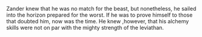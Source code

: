 Zander knew that he was no match for the beast, but nonetheless, he sailed into the horizon prepared for the worst. If he was to prove himself to those that doubted him, now was the time. He knew ,however, that his alchemy skills were not on par with the mighty strength of the leviathan.   
